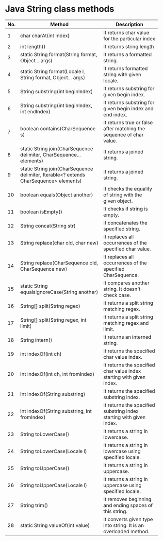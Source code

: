 # Java String class methods

| No. |	Method | Description |
| --- | ------ | ----------- |
| 1 |	char charAt(int index) | It returns char value for the particular index |
| 2 | int length() | It returns string length |
| 3 | static String format(String format, Object... args) |	It returns a formatted string. |
| 4 | static String format(Locale l, String format, Object... args)	| It returns formatted string with given locale. |
| 5 | String substring(int beginIndex) |	It returns substring for given begin index. |
| 6	| String substring(int beginIndex, int endIndex) |	It returns substring for given begin index and end index. |
| 7	| boolean contains(CharSequence s) |	It returns true or false after matching the sequence of char value. |
| 8	| static String join(CharSequence delimiter, CharSequence... elements) |	It returns a joined string. |
| 9	| static String join(CharSequence delimiter, Iterable<? extends CharSequence> elements) |	It returns a joined string. |
| 10 |	boolean equals(Object another) |	It checks the equality of string with the given object. |
| 11 |	boolean isEmpty() |	It checks if string is empty. |
| 12 |	String concat(String str) |	It concatenates the specified string. |
| 13 |	String replace(char old, char new) |	It replaces all occurrences of the specified char value. |
| 14 |	String replace(CharSequence old, CharSequence new) |	It replaces all occurrences of the specified CharSequence. |
| 15 |	static String equalsIgnoreCase(String another) |	It compares another string. It doesn't check case. |
| 16 |	String[] split(String regex) |	It returns a split string matching regex. |
| 17 |	String[] split(String regex, int limit) |	It returns a split string matching regex and limit. |
| 18 |	String intern()	| It returns an interned string. |
| 19 |	int indexOf(int ch) |	It returns the specified char value index. |
| 20 |	int indexOf(int ch, int fromIndex) |	It returns the specified char value index starting with given index. |
| 21 |	int indexOf(String substring) |	It returns the specified substring index. |
| 22 |	int indexOf(String substring, int fromIndex) |	It returns the specified substring index starting with given index. |
| 23 |	String toLowerCase() |	It returns a string in lowercase. |
| 24 |	String toLowerCase(Locale l) |	It returns a string in lowercase using specified locale. |
| 25 |	String toUpperCase() |	It returns a string in uppercase. |
| 26 |	String toUpperCase(Locale l) |	It returns a string in uppercase using specified locale. |
| 27 |	String trim() |	It removes beginning and ending spaces of this string. |
| 28 |	static String valueOf(int value) |	It converts given type into string. It is an overloaded method. |
